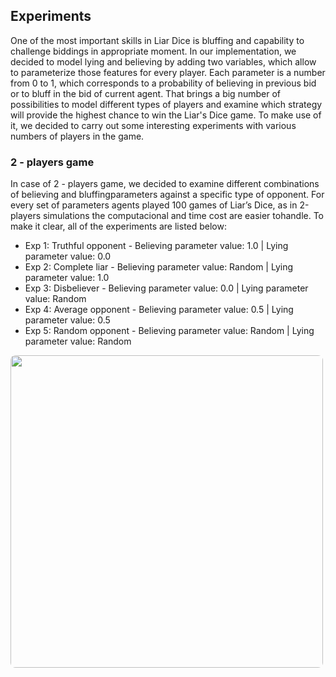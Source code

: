 <div id="experiments"></div>

## Experiments
One of the most important skills in Liar Dice is bluffing and capability to challenge biddings in appropriate moment. In our implementation, we decided to model lying and believing by adding two variables, which allow to parameterize those features for every player. Each parameter is a number from 0 to 1, which corresponds to a probability of believing in previous bid or to bluff in the bid of current agent. That brings a big number of possibilities to model different types of players and examine which strategy will provide the highest chance to win the Liar's Dice game. To make use of it, we decided to carry out some interesting experiments with various numbers of players in the game.

### 2 - players game

In case of 2 - players game, we decided to examine different combinations of believing and bluffingparameters  against  a  specific  type  of  opponent.   For  every  set  of  parameters  agents  played  100 games  of  Liar’s  Dice,  as  in  2-players  simulations  the  computacional  and  time  cost  are  easier  tohandle.  To make it clear, all of the experiments are listed below:

<ul>
  <li>Exp 1: Truthful opponent - Believing parameter value: 1.0 | Lying parameter value: 0.0 </li>
  <li>Exp 2: Complete liar - Believing parameter value: Random | Lying parameter value: 1.0</li>
  <li>Exp 3: Disbeliever - Believing parameter value: 0.0 | Lying parameter value: Random</li>
  <li>Exp 4: Average opponent - Believing parameter value: 0.5 | Lying parameter value: 0.5</li>
  <li>Exp 5: Random opponent - Believing parameter value: Random | Lying parameter value: Random</li>
</ul>



<img src={./Thruthful_Opponent_1.jpg} width="500" style="border-radius: 8px  "/>
